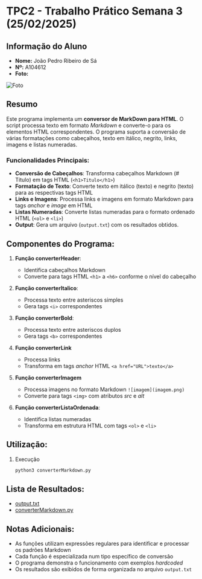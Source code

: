 # TPC2 - Trabalho Prático Semana 3 (25/02/2025)

## Informação do Aluno
- **Nome:** João Pedro Ribeiro de Sá
- **Nº:** A104612
- **Foto:**

![Foto](https://avatars.githubusercontent.com/u/116807604?v=4)

## Resumo
Este programa implementa um **conversor de MarkDown para HTML**. O script processa texto em formato *Markdown* e converte-o para os elementos HTML correspondentes. O programa suporta a conversão de várias formatações como cabeçalhos, texto em itálico, negrito, links, imagens e listas numeradas.

### Funcionalidades Principais:
- **Conversão de Cabeçalhos**: Transforma cabeçalhos Markdown (# Título) em tags HTML (`<h1>Titulo</h1>`)
- **Formatação de Texto**: Converte texto em itálico (texto) e negrito (texto) para as respectivas tags HTML
- **Links e Imagens**: Processa links e imagens em formato Markdown para tags *anchor* e *image* em HTML
- **Listas Numeradas**: Converte listas numeradas para o formato ordenado HTML (`<ol>` e `<li>`)
- **Output**: Gera um arquivo (`output.txt`) com os resultados obtidos.

## Componentes do Programa:
1. **Função converterHeader**:
   - Identifica cabeçalhos Markdown
   - Converte para tags HTML `<h1>` a `<h6>` conforme o nível do cabeçalho

2. **Função converterItalico**:
   - Processa texto entre asteriscos simples
   - Gera tags `<i>` correspondentes

3. **Função converterBold**:
   - Processa texto entre asteriscos duplos
   - Gera tags `<b>` correspondentes

4. **Função converterLink**
   - Processa links
   - Transforma em tags *anchor* HTML `<a href="URL">texto</a>`

5. **Função converterImagem**
   - Processa imagens no formato Markdown `![imagem](imagem.png)`
   - Converte para tags `<img>` com atributos *src* e *alt*

6. **Função converterListaOrdenada**:
   - Identifica listas numeradas
   - Transforma em estrutura HTML com tags `<ol>` e `<li>`

## Utilização:
1. Execução
   ```sh
   python3 converterMarkdown.py
   ```

## Lista de Resultados:
- [output.txt](output.txt)
- [converterMarkdown.py](converterMarkdown.py)

## Notas Adicionais:
- As funções utilizam expressões regulares para identificar e processar os padrões Markdown
- Cada função é especializada num tipo específico de conversão
- O programa demonstra o funcionamento com exemplos *hardcoded*
- Os resultados são exibidos de forma organizada no arquivo `output.txt`